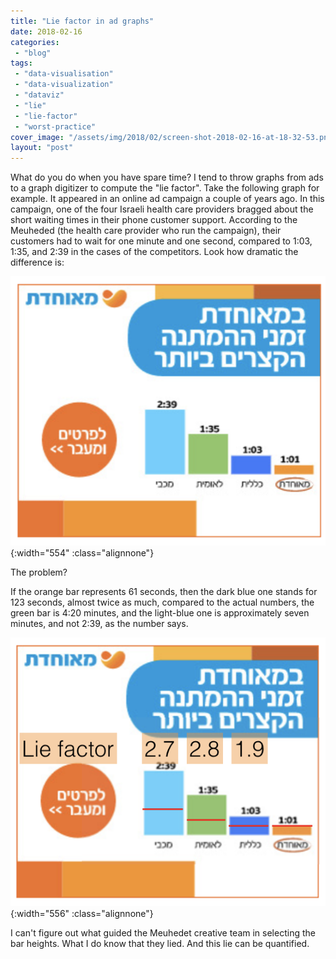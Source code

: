 ```yaml
---
title: "Lie factor in ad graphs"
date: 2018-02-16
categories: 
 - "blog"
tags: 
 - "data-visualisation"
 - "data-visualization"
 - "dataviz"
 - "lie"
 - "lie-factor"
 - "worst-practice"
cover_image: "/assets/img/2018/02/screen-shot-2018-02-16-at-18-32-53.png"
layout: "post"
---
```


What do you do when you have spare time? I tend to throw graphs from ads to a graph digitizer to compute the "lie factor". Take the following graph for example. It appeared in an online ad campaign a couple of years ago. In this campaign, one of the four Israeli health care providers bragged about the short waiting times in their phone customer support. According to the Meuheded (the health care provider who run the campaign), their customers had to wait for one minute and one second, compared to 1:03, 1:35, and 2:39 in the cases of the competitors. Look how dramatic the difference is:

![Screen Shot 2018-02-16 at 18.34.38](/assets/img/2018/02/screen-shot-2018-02-16-at-18-34-38.png){:width="554" :class="alignnone"}

The problem?

If the orange bar represents 61 seconds, then the dark blue one stands for 123 seconds, almost twice as much, compared to the actual numbers, the green bar is 4:20 minutes, and the light-blue one is approximately seven minutes, and not 2:39, as the number says.

![Screen Shot 2018-02-16 at 18.32.53](/assets/img/2018/02/screen-shot-2018-02-16-at-18-32-53.png){:width="556" :class="alignnone"}

I can't figure out what guided the Meuhedet creative team in selecting the bar heights. What I do know that they lied. And this lie can be quantified.

 

 

 
